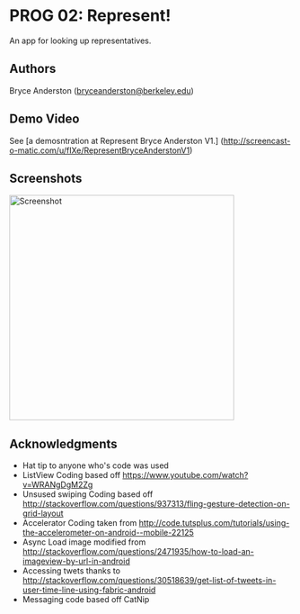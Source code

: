 # PROG 02: Represent!

An app for looking up representatives.

## Authors

Bryce Anderston ([bryceanderston@berkeley.edu](mailto:your_email@berkeley.edu))

## Demo Video

See [a demosntration at Represent Bryce Anderston V1.] (http://screencast-o-matic.com/u/fIXe/RepresentBryceAnderstonV1)

## Screenshots
<img src="screenshots/main.png" height="400" alt="Screenshot"/>

## Acknowledgments

* Hat tip to anyone who's code was used
* ListView Coding based off https://www.youtube.com/watch?v=WRANgDgM2Zg
*  Unsused swiping Coding based off http://stackoverflow.com/questions/937313/fling-gesture-detection-on-grid-layout
*  Accelerator Coding taken from http://code.tutsplus.com/tutorials/using-the-accelerometer-on-android--mobile-22125
*  Async Load image modified from  http://stackoverflow.com/questions/2471935/how-to-load-an-imageview-by-url-in-android
* Accessing twets thanks to  http://stackoverflow.com/questions/30518639/get-list-of-tweets-in-user-time-line-using-fabric-android
*  Messaging code based off CatNip
